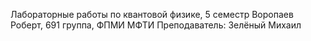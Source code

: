 Лабораторные работы по квантовой физике, 5 семестр
Воропаев Роберт, 691 группа, ФПМИ МФТИ
Преподаватель: Зелёный Михаил
